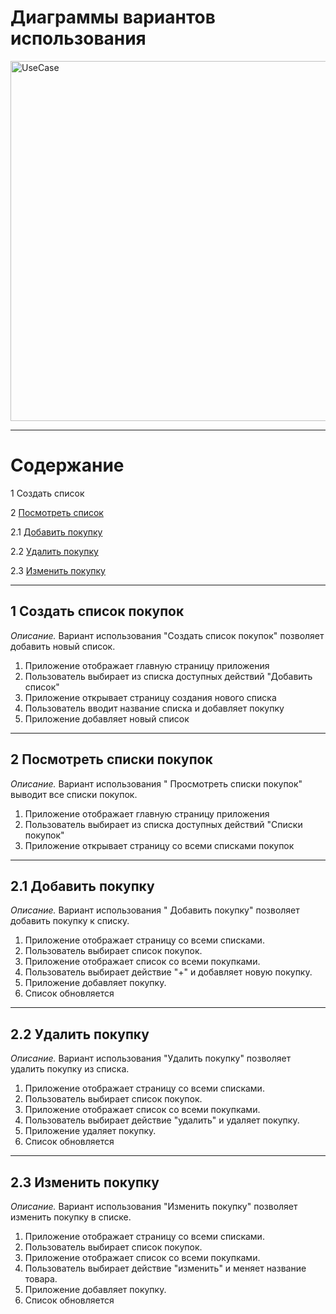 # Диаграммы вариантов использования
<img width="576" alt="UseCase" src="https://github.com/Polkob/GroceryList/assets/93399289/b4e4baf2-78e1-420f-aab4-83f047bda813">

---

# Содержание
1 Создать список

2 [Посмотреть список](https://github.com/Polkob/GroceryList/blob/main/useCase.md#2-%D0%BF%D0%BE%D1%81%D0%BC%D0%BE%D1%82%D1%80%D0%B5%D1%82%D1%8C-%D1%81%D0%BF%D0%B8%D1%81%D0%BA%D0%B8-%D0%BF%D0%BE%D0%BA%D1%83%D0%BF%D0%BE%D0%BA)

2.1 [Добавить покупку](https://github.com/Polkob/GroceryList/blob/main/useCase.md#21-%D0%B4%D0%BE%D0%B1%D0%B0%D0%B2%D0%B8%D1%82%D1%8C-%D0%BF%D0%BE%D0%BA%D1%83%D0%BF%D0%BA%D1%83)

2.2 [Удалить покупку](https://github.com/Polkob/GroceryList/blob/main/useCase.md#22-%D1%83%D0%B4%D0%B0%D0%BB%D0%B8%D1%82%D1%8C-%D0%BF%D0%BE%D0%BA%D1%83%D0%BF%D0%BA%D1%83)

2.3 [Изменить покупку](https://github.com/Polkob/GroceryList/blob/main/useCase.md#23-%D0%B8%D0%B7%D0%BC%D0%B5%D0%BD%D0%B8%D1%82%D1%8C-%D0%BF%D0%BE%D0%BA%D1%83%D0%BF%D0%BA%D1%83)

---
## 1 Создать список покупок
*Описание.* Вариант использования "Создать список покупок" позволяет добавить новый список.

1. Приложение отображает главную страницу приложения
2. Пользователь выбирает из списка доступных действий "Добавить список"
3. Приложение открывает страницу создания нового списка
4. Пользователь вводит название списка и добавляет покупку
5. Приложение добавляет новый список

---
## 2 Посмотреть списки покупок
*Описание.* Вариант использования " Просмотреть списки покупок" выводит все списки покупок.

1. Приложение отображает главную страницу приложения
2. Пользователь выбирает из списка доступных действий "Списки покупок"
3. Приложение открывает страницу со всеми списками покупок

---
## 2.1 Добавить покупку
*Описание.* Вариант использования " Добавить покупку" позволяет добавить покупку к списку.

1. Приложение отображает страницу со всеми списками.
2. Пользователь выбирает список покупок.
3. Приложение отображает список со всеми покупками.
4. Пользователь выбирает действие "+" и добавляет новую покупку.
5. Приложение добавляет покупку.
6. Список обновляется

---
## 2.2 Удалить покупку
*Описание.* Вариант использования "Удалить покупку" позволяет удалить покупку из списка.

1. Приложение отображает страницу со всеми списками.
2. Пользователь выбирает список покупок.
3. Приложение отображает список со всеми покупками.
4. Пользователь выбирает действие "удалить" и удаляет покупку.
5. Приложение удаляет покупку.
6. Список обновляется

---
## 2.3 Изменить покупку
*Описание.* Вариант использования "Изменить покупку" позволяет изменить покупку в списке.

1. Приложение отображает страницу со всеми списками.
2. Пользователь выбирает список покупок.
3. Приложение отображает список со всеми покупками.
4. Пользователь выбирает действие "изменить" и меняет название товара.
5. Приложение добавляет покупку.
6. Список обновляется
